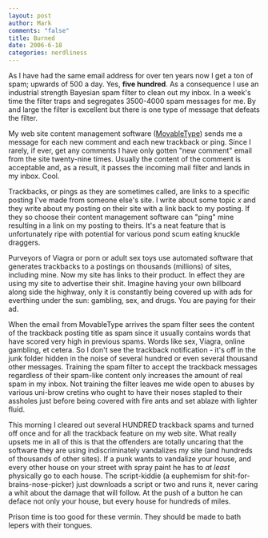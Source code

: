 ```yaml
--- 
layout: post
author: Mark
comments: "false"
title: Burned
date: 2006-6-18
categories: nerdliness
---
```

As I have had the same email address for over ten years now I get a ton of spam; upwards of 500 a day. Yes, <strong>five hundred</strong>. As a consequence I use an industrial strength Bayesian spam filter to clean out my inbox. In a week's time the filter traps and segregates 3500-4000 spam messages for me. By and large the filter is excellent but there is one type of message that defeats the filter.

My web site content management software (<a href="http://movabletype.org" title="moveabletype">MovableType</a>) sends me a message for each new comment and each new trackback or ping. Since I rarely, if ever, get any comments I have only gotten "new comment" email from the site twenty-nine times. Usually the content of the comment is acceptable and, as a result, it passes the incoming mail filter and lands in my inbox. Cool.

Trackbacks, or pings as they are sometimes called, are links to a specific posting I've made from someone else's site. I write about some topic <em>x</em> and they write about my posting on their site with a link back to my posting. If they so choose their content management software can "ping" mine resulting in a link on my posting to theirs. It's a neat feature that is unfortunately ripe with potential for various pond scum eating knuckle draggers.

Purveyors of Viagra or porn or adult sex toys use automated software that generates trackbacks to a postings on thousands (millions) of sites, including mine. Now my site has links to their product. In effect they are using my site to advertise their shit. Imagine having your own billboard along side the highway, only it is constantly being covered up with ads for everthing under the sun: gambling, sex, and drugs. You are paying for their ad.

When the email from MovableType arrives the spam filter sees the content of the trackback posting title as spam since it usually contains words that have scored very high in previous spams. Words like sex, Viagra, online gambling, et cetera. So I don't see the trackback notification - it's off in the junk folder hidden in the noise of several hundred or even several thousand other messages. Training the spam filter to accept the trackback messages regardless of their spam-like content only increases the amount of real spam in my inbox. Not training the filter leaves me wide open to abuses by various uni-brow cretins who ought to have their noses stapled to their assholes just before being covered with fire ants and set ablaze with lighter fluid.

This morning I cleared out several HUNDRED trackback spams and turned off once and for all the trackback feature on my web site. What really upsets me in all of this is that the offenders are totally uncaring that the software they are using indiscriminately vandalizes my site (and hundreds of thousands of other sites). If a punk wants to vandalize your house, and every other house on your street with spray paint he has to <em>at least</em> physically go to each house. The script-kiddie (a euphemism for shit-for-brains-nose-picker) just downloads a script or two and runs it, never caring a whit about the damage that will follow. At the push of a button he can deface not only your house, but every house for hundreds of miles.

Prison time is too good for these vermin. They should be made to bath lepers with their tongues.
